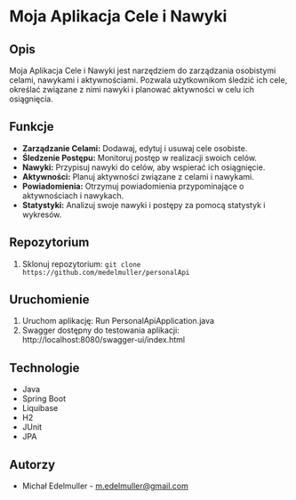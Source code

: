 # Moja Aplikacja Cele i Nawyki

## Opis

Moja Aplikacja Cele i Nawyki jest narzędziem do zarządzania osobistymi celami, nawykami i aktywnościami. Pozwala użytkownikom śledzić ich cele, określać związane z nimi nawyki i planować aktywności w celu ich osiągnięcia.

## Funkcje

- **Zarządzanie Celami:** Dodawaj, edytuj i usuwaj cele osobiste.
- **Śledzenie Postępu:** Monitoruj postęp w realizacji swoich celów.
- **Nawyki:** Przypisuj nawyki do celów, aby wspierać ich osiągnięcie.
- **Aktywności:** Planuj aktywności związane z celami i nawykami.
- **Powiadomienia:** Otrzymuj powiadomienia przypominające o aktywnościach i nawykach.
- **Statystyki:** Analizuj swoje nawyki i postępy za pomocą statystyk i wykresów.

## Repozytorium

1. Sklonuj repozytorium: `git clone https://github.com/medelmuller/personalApi`

## Uruchomienie

1. Uruchom aplikację: Run PersonalApiApplication.java
2. Swagger dostępny do testowania aplikacji: http://localhost:8080/swagger-ui/index.html

## Technologie

- Java
- Spring Boot
- Liquibase
- H2
- JUnit
- JPA

## Autorzy

- Michał Edelmuller - m.edelmuller@gmail.com



